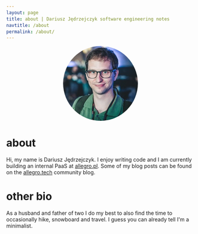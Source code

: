 ```yaml
---
layout: page
title: about | Dariusz Jędrzejczyk software engineering notes
navtitle: /about
permalink: /about/
---
```


<div style="text-align:center"><img src="/assets/img/about_photo.jpg" alt="picture of the author" style="height: 200px; width:200px; border-radius:100px"/></div>

# about

Hi, my name is Dariusz Jędrzejczyk. I enjoy writing code and I am currently building an internal PaaS at [allegro.pl][allegro-pl].
Some of my blog posts can be found on the [allegro.tech][allegro-tech] community blog.

# other bio
As a husband and father of two I do my best to also find the time to occasionally hike, snowboard and travel. I guess you can already tell I'm a minimalist.

[allegro-pl]: https://allegro.pl
[allegro-tech]: https://allegro.tech/authors/dariusz.jedrzejczyk/
